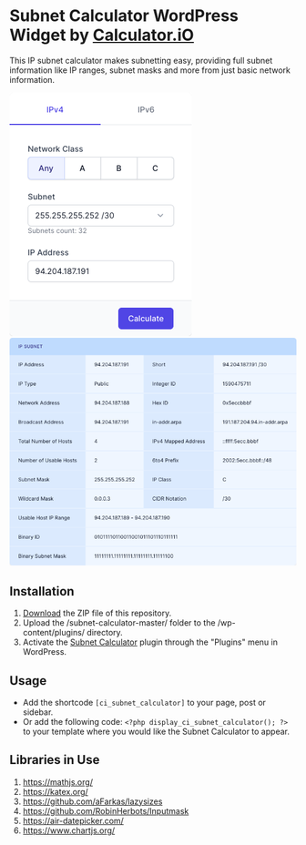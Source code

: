 # Subnet Calculator WordPress Widget by [Calculator.iO](https://www.calculator.io/ "Calculator.iO Homepage")

This IP subnet calculator makes subnetting easy, providing full subnet information like IP ranges, subnet masks and more from just basic network information.

![Subnet Calculator Input Form](/assets/images/screenshot-1.png "Subnet Calculator Input Form")
![Subnet Calculator Calculation Results](/assets/images/screenshot-2.png "Subnet Calculator Calculation Results")

## Installation

1. [Download](https://github.com/pub-calculator-io/age-calculator/archive/refs/heads/master.zip) the ZIP file of this repository.
2. Upload the /subnet-calculator-master/ folder to the /wp-content/plugins/ directory.
3. Activate the [Subnet Calculator](https://www.calculator.io/subnet-calculator/ "Subnet Calculator Homepage") plugin through the "Plugins" menu in WordPress.

## Usage
* Add the shortcode `[ci_subnet_calculator]` to your page, post or sidebar.
* Or add the following code: `<?php display_ci_subnet_calculator(); ?>` to your template where you would like the Subnet Calculator to appear.

## Libraries in Use
1. https://mathjs.org/
2. https://katex.org/
3. https://github.com/aFarkas/lazysizes
4. https://github.com/RobinHerbots/Inputmask
5. https://air-datepicker.com/
6. https://www.chartjs.org/
